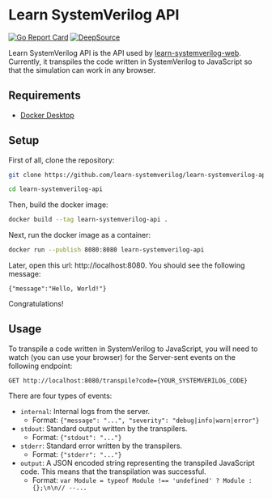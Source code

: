 # Learn SystemVerilog API
[![Go Report Card](https://goreportcard.com/badge/github.com/learn-systemverilog/learn-systemverilog-api)](https://goreportcard.com/report/github.com/learn-systemverilog/learn-systemverilog-api)
[![DeepSource](https://deepsource.io/gh/learn-systemverilog/learn-systemverilog-api.svg/?label=active+issues&token=mjKw9zrb9k0KlMHUmAHtlFIe)](https://deepsource.io/gh/learn-systemverilog/learn-systemverilog-api/?ref=repository-badge)

Learn SystemVerilog API is the API used by [learn-systemverilog-web](https://github.com/learn-systemverilog/learn-systemverilog-web). Currently, it transpiles the code written in SystemVerilog to JavaScript so that the simulation can work in any browser.

## Requirements
- [Docker Desktop](https://www.docker.com/products/docker-desktop)

## Setup
First of all, clone the repository:
```bash
git clone https://github.com/learn-systemverilog/learn-systemverilog-api.git

cd learn-systemverilog-api
```

Then, build the docker image:
```bash
docker build --tag learn-systemverilog-api .
```

Next, run the docker image as a container:
```bash
docker run --publish 8080:8080 learn-systemverilog-api
```

Later, open this url: http://localhost:8080. You should see the following message:
```
{"message":"Hello, World!"}
```
Congratulations!

## Usage
To transpile a code written in SystemVerilog to JavaScript, you will need to watch (you can use your browser) for the Server-sent events on the following endpoint:
```
GET http://localhost:8080/transpile?code={YOUR_SYSTEMVERILOG_CODE}
```

There are four types of events:
- `internal`: Internal logs from the server.
  - Format: `{"message": "...", "severity": "debug|info|warn|error"}`
- `stdout`: Standard output written by the transpilers.
  - Format: `{"stdout": "..."}`
- `stderr`: Standard error written by the transpilers.
  - Format: `{"stderr": "..."}`
- `output`: A JSON encoded string representing the transpiled JavaScript code. This means that the transpilation was successful.
  - Format: `var Module = typeof Module !== 'undefined' ? Module : {};\n\n// --...`
